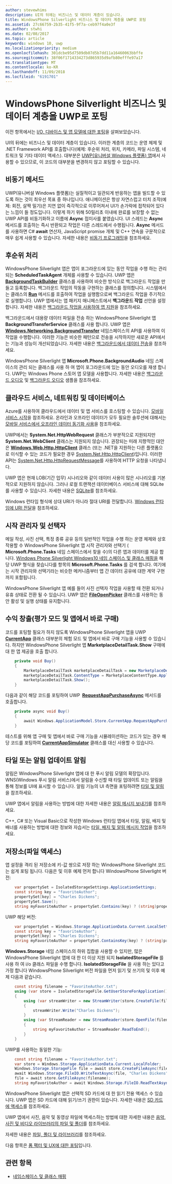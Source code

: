 ```yaml
---
author: stevewhims
description: UI의 뒤에는 비즈니스 및 데이터 계층이 있습니다.
title: WindowsPhone Silverlight 비즈니스 및 데이터 계층을 UWP로 포팅
ms.assetid: 27c66759-2b35-41f5-9f7a-ceb97f4a0e3f
ms.author: stwhi
ms.date: 02/08/2017
ms.topic: article
keywords: windows 10, uwp
ms.localizationpriority: medium
ms.openlocfilehash: 301dcbe95d7509db07d5b7dd11a16460063bbffe
ms.sourcegitcommit: 38f06f1714334273d865935d9afb80efffe97a17
ms.translationtype: MT
ms.contentlocale: ko-KR
ms.lasthandoff: 11/09/2018
ms.locfileid: "6191701"
---
```

#  <a name="porting-windowsphone-silverlight-business-and-data-layers-to-uwp"></a>WindowsPhone Silverlight 비즈니스 및 데이터 계층을 UWP로 포팅


이전 항목에서는 [I/O, 디바이스 및 앱 모델에 대한 포팅](wpsl-to-uwp-input-and-sensors.md)을 살펴보았습니다.

UI의 뒤에는 비즈니스 및 데이터 계층이 있습니다. 이러한 계층의 코드는 운영 체제 및 .NET Framework API를 호출합니다(예제: 후순위 처리, 위치, 카메라, 파일 시스템, 네트워크 및 기타 데이터 액세스). 대부분은 [UWP(유니버설 Windows 플랫폼) 앱](https://msdn.microsoft.com/library/windows/apps/br211369)에서 사용할 수 있으므로, 이 코드의 대부분을 변경하지 않고 포팅할 수 있습니다.

## <a name="asynchronous-methods"></a>비동기 메서드

UWP(유니버설 Windows 플랫폼)는 실질적이고 일관되게 반응하는 앱을 빌드할 수 있도록 하는 것이 최우선 목표 중 하나입니다. 애니메이션은 항상 자연스럽고 터치 조작(예제: 회전, 살짝 밀기)은 지연 없이 즉각적으로 이루어져서 UI가 손가락에 접착되어 있다는 느낌이 들 정도입니다. 이렇게 하기 위해 50밀리초 이내에 완료를 보장할 수 없는 UWP API를 비동기화하고 이름에 **Async** 접미사를 붙였습니다. UI 스레드는 **Async** 메서드를 호출하는 즉시 반환되고 작업은 다른 스레드에서 수행됩니다. **Async** 메서드를 사용하면 C# **await** 연산자, JavaScript promise 개체 및 C++ 연속을 구문적으로 매우 쉽게 사용할 수 있습니다. 자세한 내용은 [비동기 프로그래밍](https://msdn.microsoft.com/library/windows/apps/mt187335)을 참조하세요.

## <a name="background-processing"></a>후순위 처리

WindowsPhone Silverlight 앱은 앱이 포그라운드에 있는 동안 작업을 수행 하는 관리 되는 **ScheduledTaskAgent** 개체를 사용할 수 있습니다. UWP 앱은 [**BackgroundTaskBuilder**](https://msdn.microsoft.com/library/windows/apps/br224768) 클래스를 사용하여 비슷한 방식으로 백그라운드 작업을 만들고 등록합니다. 백그라운드 작업의 작동을 구현하는 클래스를 정의합니다. 시스템에서는 클래스의 [**Run**](https://msdn.microsoft.com/library/windows/apps/br224811) 메서드를 호출하여 작업을 실행함으로써 백그라운드 작업을 주기적으로 실행합니다. UWP 앱에서는 앱 패키지 매니페스트에서 **백그라운드 작업** 선언을 설정합니다. 자세한 내용은 [백그라운드 작업을 사용하여 앱 지원](https://msdn.microsoft.com/library/windows/apps/mt299103)을 참조하세요.

백그라운드에서 대용량 데이터 파일을 전송 하는 WindowsPhone Silverlight 앱 **BackgroundTransferService** 클래스를 사용 합니다. UWP 앱은 [**Windows.Networking.BackgroundTransfer**](https://msdn.microsoft.com/library/windows/apps/br207242) 네임스페이스의 API를 사용하여 이 작업을 수행합니다. 이러한 기능은 비슷한 패턴으로 전송을 시작하지만 새로운 API에서는 기능과 성능이 개선되었습니다. 자세한 내용은 [백그라운드에서 데이터 전송](https://msdn.microsoft.com/library/windows/apps/xaml/hh452975)을 참조하세요.

WindowsPhone Silverlight 앱 **Microsoft.Phone.BackgroundAudio** 네임 스페이스의 관리 되는 클래스를 사용 하 여 앱이 포그라운드에 있는 동안 오디오를 재생 합니다. UWP는 Windows Phone 스토어 앱 모델을 사용합니다. 자세한 내용은 [백그라운드 오디오](https://msdn.microsoft.com/library/windows/apps/mt282140) 및 [백그라운드 오디오](http://go.microsoft.com/fwlink/p/?linkid=619997) 샘플을 참조하세요.

## <a name="cloud-services-networking-and-databases"></a>클라우드 서비스, 네트워킹 및 데이터베이스

Azure를 사용하여 클라우드에서 데이터 및 앱 서비스를 호스팅할 수 있습니다. [모바일 서비스 시작](http://go.microsoft.com/fwlink/p/?LinkID=403138)을 참조하세요. 온라인과 오프라인 데이터가 모두 필요한 솔루션에 대해서는 [모바일 서비스에서 오프라인 데이터 동기화 사용](http://azure.microsoft.com/documentation/articles/mobile-services-windows-store-dotnet-get-started-offline-data/)을 참조하세요.

UWP에서는 **System.Net.HttpWebRequest** 클래스가 부분적으로 지원되지만 **System.Net.WebClient** 클래스는 지원되지 않습니다. 권장되는 미래 지향적인 대안은 [**Windows.Web.Http.HttpClient**](https://msdn.microsoft.com/library/windows/apps/dn298639) 클래스 (또는 .NET을 지원하는 다른 플랫폼으로 이식할 수 있는 코드가 필요한 경우 [System.Net.Http.HttpClient](https://msdn.microsoft.com/library/system.net.http.httpclient(v=vs.118).aspx))입니다. 이러한 API는 [System.Net.Http.HttpRequestMessage](https://msdn.microsoft.com/library/system.net.http.httprequestmessage.aspx)를 사용하여 HTTP 요청을 나타냅니다.

UWP 앱은 현재 LOB(기간 업무) 시나리오와 같이 데이터 사용이 많은 시나리오를 기본적으로 지원하지 않습니다. 그러나 로컬 트랜잭션 데이터베이스 서비스에 대해 SQLite를 사용할 수 있습니다. 자세한 내용은 [SQLite](https://visualstudiogallery.msdn.microsoft.com/4913e7d5-96c9-4dde-a1a1-69820d615936)를 참조하세요.

Windows 런타임 형식에 상대 URI가 아니라 절대 URI를 전달합니다. [Windows 런타임에 URI 전달](https://msdn.microsoft.com/library/hh763341.aspx)을 참조하세요.

## <a name="launchers-and-choosers"></a>시작 관리자 및 선택자

메일 작성, 사진 선택, 특정 종류 공유 등의 일반적인 작업을 수행 하는 운영 체제와 상호 작용할 수 WindowsPhone Silverlight 앱 시작 관리자와 선택기 ( **Microsoft.Phone.Tasks** 네임 스페이스에서 찾을 수)의 다른 앱과 데이터를 제공 합니다. [Windows Phone Silverlight Windows10 네임 스페이스 및 클래스 매핑을](wpsl-to-uwp-namespace-and-class-mappings.md) 해당 UWP 형식을 찾습니다를 항목의 **Microsoft.Phone.Tasks** 를 검색 합니다. 여기에는 시작 관리자와 선택기라는 비슷한 메커니즘부터 앱 간 데이터 공유에 대한 계약 구현까지 포함됩니다.

WindowsPhone Silverlight 앱 예를 들어 사진 선택자 작업을 사용할 때 전환 되거나 유휴 상태로 전환 될 수 있습니다. UWP 앱은 [**FileOpenPicker**](https://msdn.microsoft.com/library/windows/apps/br207847) 클래스를 사용하는 동안 활성 및 실행 상태를 유지합니다.

## <a name="monetization-trial-mode-and-in-app-purchases"></a>수익 창출(평가 모드 및 앱에서 바로 구매)

코드를 포팅할 필요가 하지 않도록 WindowsPhone Silverlight 앱을 UWP [**CurrentApp**](https://msdn.microsoft.com/library/windows/apps/hh779765) 클래스 대부분의 체험 모드 및 앱에서 바로 구매 기능을 사용할 수 있습니다. 하지만 WindowsPhone Silverlight 앱 **MarketplaceDetailTask.Show** 구매에 대 한 앱 제공을 호출 합니다.

```csharp
    private void Buy()
    {
        MarketplaceDetailTask marketplaceDetailTask = new MarketplaceDetailTask();
        marketplaceDetailTask.ContentType = MarketplaceContentType.Applications;
        marketplaceDetailTask.Show();
    }
```

다음과 같이 해당 코드를 포팅하여 UWP [**RequestAppPurchaseAsync**](https://msdn.microsoft.com/library/windows/apps/hh967813) 메서드를 호출합니다.

```csharp
    private async void Buy()
    {
        await Windows.ApplicationModel.Store.CurrentApp.RequestAppPurchaseAsync(false);
    }
```

테스트를 위해 앱 구매 및 앱에서 바로 구매 기능을 시뮬레이션하는 코드가 있는 경우 해당 코드를 포팅하여 [**CurrentAppSimulator**](https://msdn.microsoft.com/library/windows/apps/hh779766) 클래스를 대신 사용할 수 있습니다.

## <a name="notifications-for-tile-or-toast-updates"></a>타일 또는 알림 업데이트 알림

알림은 WindowsPhone Silverlight 앱에 대 한 푸시 알림 모델의 확장입니다. WNS(Windows 푸시 알림 서비스)에서 알림을 수신할 때 타일 업데이트 또는 알림을 통해 정보를 UI에 표시할 수 있습니다. 알림 기능의 UI 측면을 포팅하려면 [타일 및 알림](w8x-to-uwp-porting-xaml-and-ui.md)을 참조하세요.

UWP 앱에서 알림을 사용하는 방법에 대한 자세한 내용은 [알림 메시지 보내기](https://msdn.microsoft.com/library/windows/apps/xaml/hh868266)를 참조하세요.

C++, C# 또는 Visual Basic으로 작성한 Windows 런타임 앱에서 타일, 알림, 배지 및 배너를 사용하는 방법에 대한 정보와 자습서는 [타일, 배지 및 알림 메시지 작업](https://msdn.microsoft.com/library/windows/apps/xaml/hh868259)을 참조하세요.

## <a name="storage-file-access"></a>저장소(파일 액세스)

앱 설정을 격리 된 저장소에 키-값 쌍으로 저장 하는 WindowsPhone Silverlight 코드는 쉽게 포팅 됩니다. 다음은 및 이후 예제 먼저 합니다 WindowsPhone Silverlight 버전:

```csharp
    var propertySet = IsolatedStorageSettings.ApplicationSettings;
    const string key = "favoriteAuthor";
    propertySet[key] = "Charles Dickens";
    propertySet.Save();
    string myFavoriteAuthor = propertySet.Contains(key) ? (string)propertySet[key] : "<none>";
```

UWP 해당 버전:

```csharp
    var propertySet = Windows.Storage.ApplicationData.Current.LocalSettings.Values;
    const string key = "favoriteAuthor";
    propertySet[key] = "Charles Dickens";
    string myFavoriteAuthor = propertySet.ContainsKey(key) ? (string)propertySet[key] : "<none>";
```

**Windows.Storage** 네임 스페이스의 하위 집합을 사용할 수 있지만, 많은 WindowsPhone Silverlight 앱에 대 한 더 이상 지원 되지 **IsolatedStorageFile** 를 사용 하 여 i/o 클래스 파일을 수행 합니다. **IsolatedStorageFile** 을 사용 하는 있다고 가정 합니다 WindowsPhone Silverlight 버전 파일을 먼저 읽기 및 쓰기의 및 이후 예제 다음과 같습니다.

```csharp
    const string filename = "FavoriteAuthor.txt";
    using (var store = IsolatedStorageFile.GetUserStoreForApplication())
    {
        using (var streamWriter = new StreamWriter(store.CreateFile(filename)))
        {
            streamWriter.Write("Charles Dickens");
        }
        using (var StreamReader = new StreamReader(store.OpenFile(filename, FileMode.Open, FileAccess.Read)))
        {
            string myFavoriteAuthor = StreamReader.ReadToEnd();
        }
    }
```

UWP를 사용하는 동일한 기능:

```csharp
    const string filename = "FavoriteAuthor.txt";
    var store = Windows.Storage.ApplicationData.Current.LocalFolder;
    Windows.Storage.StorageFile file = await store.CreateFileAsync(filename, Windows.Storage.CreationCollisionOption.ReplaceExisting);
    await Windows.Storage.FileIO.WriteTextAsync(file, "Charles Dickens");
    file = await store.GetFileAsync(filename);
    string myFavoriteAuthor = await Windows.Storage.FileIO.ReadTextAsync(file);
```

WindowsPhone Silverlight 앱은 선택적 SD 카드에 대 한 읽기 전용 액세스 수 있습니다. UWP 앱은 SD 카드에 대해 읽기/쓰기 권한이 있습니다. 자세한 내용은 [SD 카드에 액세스](https://msdn.microsoft.com/library/windows/apps/mt188699)를 참조하세요.

UWP 앱에서 사진, 음악 및 동영상 파일에 액세스하는 방법에 대한 자세한 내용은 [음악, 사진 및 비디오 라이브러리의 파일 및 폴더](https://msdn.microsoft.com/library/windows/apps/mt188703)를 참조하세요.

자세한 내용은 [파일, 폴더 및 라이브러리](https://msdn.microsoft.com/library/windows/apps/mt185399)를 참조하세요.

다음 항목은 [폼 팩터 및 UX에 대한 포팅](wpsl-to-uwp-form-factors-and-ux.md)입니다.

## <a name="related-topics"></a>관련 항목

* [네임스페이스 및 클래스 매핑](wpsl-to-uwp-namespace-and-class-mappings.md)
 

